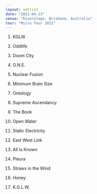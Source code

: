 ```yaml
---
layout: setlist
date: "2021-04-23"
venue: "Riverstage, Brisbane, Australia"
tour: "Micro Tour 2021"
---
```



 1. KGLW

 2. Oddlife

 3. Doom City

 4. O.N.E.

 5. Nuclear Fusion

 6. Minimum Brain Size

 7. Ontology

 8. Supreme Ascendancy

 9. The Book

10. Open Water

11. Static Electricity

12. East West Link

13. All Is Known

14. Pleura

15. Straws in the Wind

16. Honey

17. K.G.L.W.


